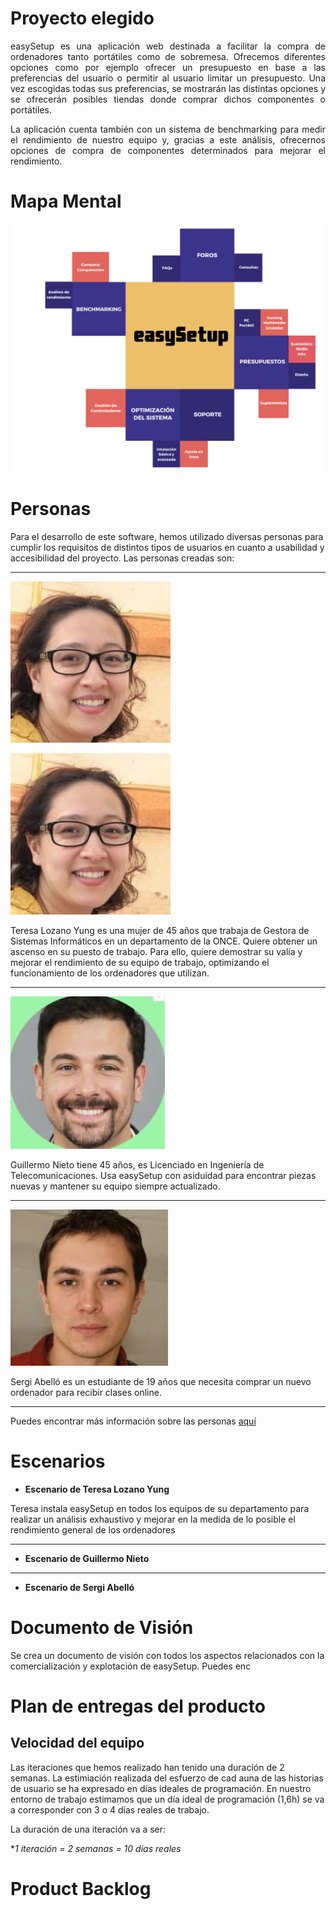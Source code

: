 

# Proyecto elegido
<div align="justify">                                                     
easySetup es una aplicación web destinada a facilitar la compra de ordenadores tanto portátiles como de sobremesa. Ofrecemos diferentes opciones como por ejemplo ofrecer un presupuesto en base a las preferencias del usuario o permitir al usuario limitar un presupuesto. Una vez escogidas todas sus preferencias, se mostrarán las distintas opciones y se ofrecerán posibles tiendas donde comprar dichos componentes o portátiles.

La aplicación cuenta también con un sistema de benchmarking para medir el rendimiento de nuestro equipo y, gracias a este análisis, ofrecernos opciones de compra de componentes determinados para mejorar el rendimiento.
</div>


# Mapa Mental
![Mapa mental](./assets/mapaMental.PNG)

# Personas
Para el desarrollo de este software, hemos utilizado diversas personas para cumplir los requisitos de distintos tipos de usuarios en cuanto a usabilidad y accesibilidad del proyecto.
Las personas creadas son:   

---

![Teresa](./assets/teresa.jpg)

<div text-align="center">
    <img src="./assets/teresa.jpg"/>
</div>

Teresa Lozano Yung es una mujer de 45 años que trabaja de Gestora de Sistemas Informáticos en un departamento de la ONCE.
Quiere obtener un ascenso en su puesto de trabajo. Para ello, quiere demostrar su valía y mejorar el rendimiento de su equipo de trabajo, optimizando el funcionamiento de los ordenadores que utilizan.

---

![Guillermo](./assets/guillermo.jpg)

Guillermo Nieto tiene 45 años, es Licenciado en Ingeniería de Telecomunicaciones. Usa easySetup con asiduidad para encontrar piezas nuevas y mantener su equipo siempre actualizado.

---

![Sergi](./assets/sergi.jpg)

Sergi Abelló es un estudiante de 19 años que necesita comprar un nuevo ordenador para recibir clases online.

---

Puedes encontrar más información sobre las personas [aquí](./)

# Escenarios

- **Escenario de Teresa Lozano Yung**

Teresa instala easySetup en todos los equipos de su departamento para realizar un análisis exhaustivo y mejorar en la medida de lo posible el rendimiento general de los ordenadores

---

- **Escenario de Guillermo Nieto**

---

- **Escenario de Sergi Abelló**


# Documento de Visión 
Se crea un documento de visión con todos los aspectos relacionados con la comercialización y explotación de easySetup. Puedes enc
# Plan de entregas del producto
## Velocidad del equipo
Las iteraciones que hemos realizado han tenido una duración de 2 semanas. La estimiación realizada del esfuerzo de cad auna de las historias de usuario se ha expresado en días ideales de programación. En nuestro entorno de trabajo estimamos que un día ideal de programación (1,6h) se va a corresponder con 3 o 4 días reales de trabajo.

La duración de una iteración va a ser:

**1 iteración = 2 semanas = 10 días reales*

# Product Backlog